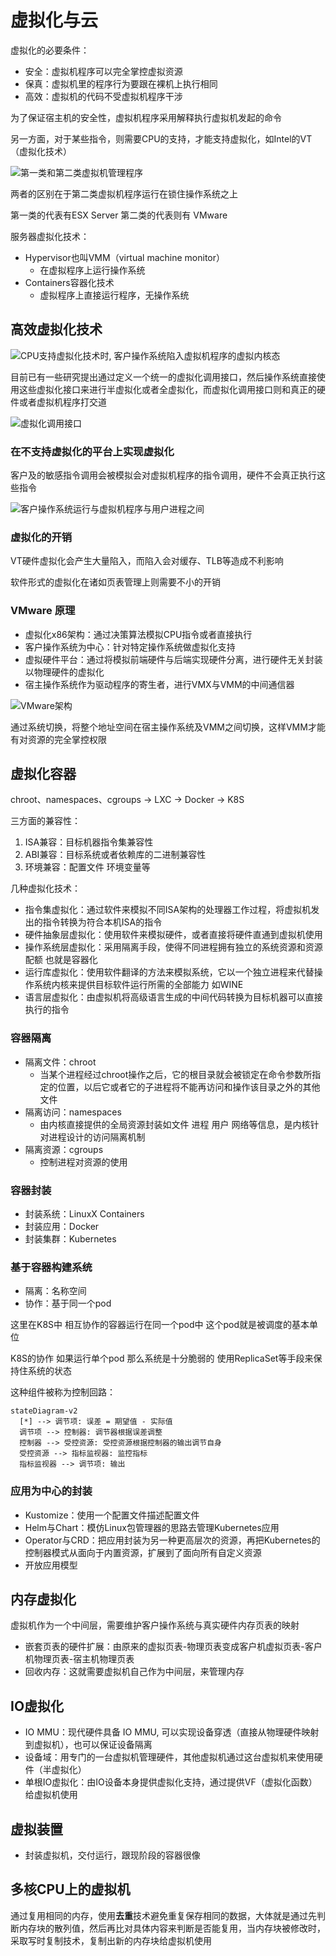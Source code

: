 # 虚拟化与云

虚拟化的必要条件：

- 安全：虚拟机程序可以完全掌控虚拟资源
- 保真：虚拟机里的程序行为要跟在裸机上执行相同
- 高效：虚拟机的代码不受虚拟机程序干涉

为了保证宿主机的安全性，虚拟机程序采用解释执行虚拟机发起的命令

另一方面，对于某些指令，则需要CPU的支持，才能支持虚拟化，如Intel的VT（虚拟化技术）

![第一类和第二类虚拟机管理程序](/assets/屏幕截图%202022-03-28%20154136.png)

两者的区别在于第二类虚拟机程序运行在锁住操作系统之上

第一类的代表有ESX Server 第二类的代表则有 VMware

服务器虚拟化技术：

- Hypervisor也叫VMM（virtual machine monitor）
  - 在虚拟程序上运行操作系统
- Containers容器化技术
  - 虚拟程序上直接运行程序，无操作系统

## 高效虚拟化技术

![CPU支持虚拟化技术时, 客户操作系统陷入虚拟机程序的虚拟内核态](/assets/屏幕截图%202022-03-28%20155305.png)

目前已有一些研究提出通过定义一个统一的虚拟化调用接口，然后操作系统直接使用这些虚拟化接口来进行半虚拟化或者全虚拟化，而虚拟化调用接口则和真正的硬件或者虚拟机程序打交道

![虚拟化调用接口](/assets/屏幕截图%202022-03-28%20161310.png)

### 在不支持虚拟化的平台上实现虚拟化

客户及的敏感指令调用会被模拟会对虚拟机程序的指令调用，硬件不会真正执行这些指令

![客户操作系统运行与虚拟机程序与用户进程之间](/assets/屏幕截图%202022-03-28%20155951.png)

### 虚拟化的开销

VT硬件虚拟化会产生大量陷入，而陷入会对缓存、TLB等造成不利影响

软件形式的虚拟化在诸如页表管理上则需要不小的开销

### VMware 原理

- 虚拟化x86架构：通过决策算法模拟CPU指令或者直接执行
- 客户操作系统为中心：针对特定操作系统做虚拟化支持
- 虚拟硬件平台：通过将模拟前端硬件与后端实现硬件分离，进行硬件无关封装以物理硬件的虚拟化
- 宿主操作系统作为驱动程序的寄生者，进行VMX与VMM的中间通信器

![VMware架构](/assets/屏幕截图%202022-03-29%20164055.png)

通过系统切换，将整个地址空间在宿主操作系统及VMM之间切换，这样VMM才能有对资源的完全掌控权限

## 虚拟化容器

chroot、namespaces、cgroups -> LXC -> Docker -> K8S

三方面的兼容性：

1. ISA兼容：目标机器指令集兼容性
2. ABI兼容：目标系统或者依赖库的二进制兼容性
3. 环境兼容：配置文件 环境变量等

几种虚拟化技术：

- 指令集虚拟化：通过软件来模拟不同ISA架构的处理器工作过程，将虚拟机发出的指令转换为符合本机ISA的指令
- 硬件抽象层虚拟化：使用软件来模拟硬件，或者直接将硬件直通到虚拟机使用
- 操作系统层虚拟化：采用隔离手段，使得不同进程拥有独立的系统资源和资源配额 也就是容器化
- 运行库虚拟化：使用软件翻译的方法来模拟系统，它以一个独立进程来代替操作系统内核来提供目标软件运行所需的全部能力 如WINE
- 语言层虚拟化：由虚拟机将高级语言生成的中间代码转换为目标机器可以直接执行的指令

### 容器隔离

- 隔离文件：chroot
  - 当某个进程经过chroot操作之后，它的根目录就会被锁定在命令参数所指定的位置，以后它或者它的子进程将不能再访问和操作该目录之外的其他文件
- 隔离访问：namespaces
  - 由内核直接提供的全局资源封装如文件 进程 用户 网络等信息，是内核针对进程设计的访问隔离机制
- 隔离资源：cgroups
  - 控制进程对资源的使用

### 容器封装

- 封装系统：LinuxX Containers
- 封装应用：Docker
- 封装集群：Kubernetes

### 基于容器构建系统

- 隔离：名称空间
- 协作：基于同一个pod

这里在K8S中 相互协作的容器运行在同一个pod中 这个pod就是被调度的基本单位

K8S的协作 如果运行单个pod 那么系统是十分脆弱的 使用ReplicaSet等手段来保持住系统的状态

这种组件被称为控制回路：

```mermaid
stateDiagram-v2
  [*] --> 调节项: 误差 = 期望值 - 实际值
  调节项 --> 控制器: 调节器根据误差调整
  控制器 --> 受控资源: 受控资源根据控制器的输出调节自身
  受控资源 --> 指标监视器: 监控指标
  指标监视器 --> 调节项: 输出
```

### 应用为中心的封装

- Kustomize：使用一个配置文件描述配置文件
- Helm与Chart：模仿Linux包管理器的思路去管理Kubernetes应用
- Operator与CRD：把应用封装为另一种更高层次的资源，再把Kubernetes的控制器模式从面向于内置资源，扩展到了面向所有自定义资源
- 开放应用模型

## 内存虚拟化

虚拟机作为一个中间层，需要维护客户操作系统与真实硬件内存页表的映射

- 嵌套页表的硬件扩展：由原来的虚拟页表-物理页表变成客户机虚拟页表-客户机物理页表-宿主机物理页表
- 回收内存：这就需要虚拟机自己作为中间层，来管理内存

## IO虚拟化

- IO MMU：现代硬件具备 IO MMU, 可以实现设备穿透（直接从物理硬件映射到虚拟机），也可以保证设备隔离
- 设备域：用专门的一台虚拟机管理硬件，其他虚拟机通过这台虚拟机来使用硬件（半虚拟化）
- 单根IO虚拟化：由IO设备本身提供虚拟化支持，通过提供VF（虚拟化函数）给虚拟机使用

## 虚拟装置

- 封装虚拟机，交付运行，跟现阶段的容器很像

## 多核CPU上的虚拟机

通过复用相同的内存，使用**去重**技术避免重复保存相同的数据，大体就是通过先判断内存块的散列值，然后再比对具体内容来判断是否能复用，当内存块被修改时，采取写时复制技术，复制出新的内存块给虚拟机使用
